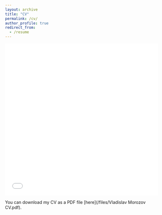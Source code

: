 ```yaml
---
layout: archive
title: "CV"
permalink: /cv/
author_profile: true
redirect_from:
  - /resume
---
```


<iframe src="/files/Vladislav Morozov CV.pdf" width="100%" height="500" frameborder="no" border="0" marginwidth="0" marginheight="0"></iframe>

You can download my CV as a PDF file [here](/files/Vladislav Morozov CV.pdf).
